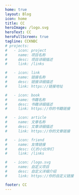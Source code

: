 ```yaml
---
home: true
layout: Blog
icon: home
title: CC
heroImage: /logo.svg
heroText: CC
heroFullScreen: true
tagline: CCKNBC
# projects:
#   - icon: project
#     name: 项目名称
#     desc: 项目详细描述
#     link: /links

#   - icon: link
#     name: 链接名称
#     desc: 链接详细描述
#     link: https://链接地址

#   - icon: book
#     name: 书籍名称
#     desc: 书籍详细描述
#     link: https://你的书籍链接

#   - icon: article
#     name: 文章名称
#     desc: 文章详细描述
#     link: https://你的文章链接

#   - icon: friend
#     name: 友情链接
#     desc: CC的小伙伴们
#     link: /links

#   - icon: /logo.svg
#     name: 自定义项目
#     desc: 自定义详细介绍
#     link: https://你的自定义链接

footer: CC
---
```

